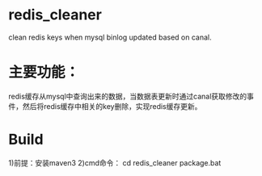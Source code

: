 # redis_cleaner
clean redis keys when mysql binlog updated based on canal.
# 主要功能：
redis缓存从mysql中查询出来的数据，当数据表更新时通过canal获取修改的事件，然后将redis缓存中相关的key删除，实现redis缓存更新。
# Build
1)前提：安装maven3
2)cmd命令：
cd redis_cleaner
package.bat
